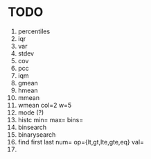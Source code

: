 TODO
====

1. percentiles
2. iqr
3. var
4. stdev
5. cov
6. pcc
7. iqm
8. gmean
9. hmean
10. mmean
11. wmean col=2 w=5
12. mode (?)
13. histc min= max= bins=
14. binsearch
15. binarysearch
16. find first last num= op={lt,gt,lte,gte,eq} val=
17. 

